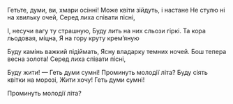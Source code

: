 Гетьте, думи, ви, хмари осінні!
Може квіти зійдуть, і настане
Не стулю ні на хвильку очей,
Серед лиха співати пісні,

І, несучи вагу ту страшную,
Буду лить на них сльози гіркі.
Та кора льодовая, міцна,
Я на гору круту крем’яную

Буду камінь важкий підіймать,
Ясну владарку темних ночей.
Бош тепера весна золота!
Серед лиха співати пісні,

Буду жити! — Геть думи сумні!
Проминуть молодії літа?
Буду сіять квітки на морозі,
Жити хочу! Геть думи сумні!




Проминуть молодії літа?
